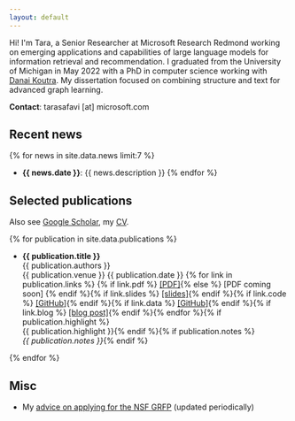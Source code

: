 ```yaml
---
layout: default
---
```


Hi! 
I'm Tara, a Senior Researcher at Microsoft Research Redmond working on emerging applications and capabilities of large language models for information retrieval and recommendation. I graduated from the University of Michigan in May 2022 with a PhD in computer science working with <a href="http://danaikoutra.com" target="_blank">Danai Koutra</a>. My dissertation focused on combining structure and text for advanced graph learning. 

__Contact__: tarasafavi \[at\] microsoft.com

## Recent news

{% for news in site.data.news limit:7 %}
- __{{ news.date }}__: {{ news.description }} {% endfor %}

## Selected publications

Also see <a href="https://scholar.google.com/citations?hl=en&user=bIWFjekAAAAJ&view_op=list_works&sortby=pubdate" target="_blank">Google Scholar</a>, my <a href="cv.pdf">CV</a>.

{% for publication in site.data.publications %}
-  __{{ publication.title }}__ <br/> {{ publication.authors }} <br/> {{ publication.venue }} {{ publication.date }}
{% for link in publication.links %} {% if link.pdf %} <a href="{{ link.pdf }}" target="_blank">[PDF]</a>{% else %} [PDF coming soon] {% endif %}{% if link.slides %}  <a href="{{ link.slides }}" target="_blank">[slides]</a>{% endif %}{% if link.code %} <a href="{{ link.code }}" target="_blank">[GitHub]</a>{% endif %}{% if link.data %} <a href="{{ link.data }}" target="_blank">[GitHub]</a>{% endif %}{% if link.blog %} <a href="{{ link.blog }}" target="_blank">[blog
  post]</a>{% endif %}{% endfor %}{% if publication.highlight %}<br/> <span class="red">{{ publication.highlight }}</span>{% endif %}{% if publication.notes %}<br/> _{{ publication.notes }}_{% endif %} 

  {% endfor %}

## Misc

  - My <a href="/nsf-grfp.html">advice on applying for the NSF GRFP</a> (updated periodically)
